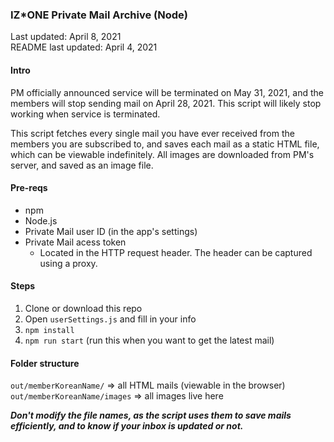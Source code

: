 ### IZ\*ONE Private Mail Archive (Node)

Last updated: April 8, 2021 <br />
README last updated: April 4, 2021
#### Intro

PM officially announced service will be terminated on May 31, 2021, and the members will stop sending mail on April 28, 2021. This script will likely stop working when service is terminated.

This script fetches every single mail you have ever received from the members you are subscribed to, and saves each mail as a static HTML file, which can be viewable indefinitely. All images are downloaded from PM's server, and saved as an image file.

#### Pre-reqs
- npm
- Node.js
- Private Mail user ID (in the app's settings)
- Private Mail acess token
  - Located in the HTTP request header. The header can be captured using a proxy.

#### Steps
1. Clone or download this repo
2. Open `userSettings.js` and fill in your info
3. `npm install`
4. `npm run start` (run this when you want to get the latest mail)

#### Folder structure
`out/memberKoreanName/` => all HTML mails (viewable in the browser)
<br />
`out/memberKoreanName/images` => all images live here

***Don't modify the file names, as the script uses them to save mails efficiently, and to know if your inbox is updated or not.***

